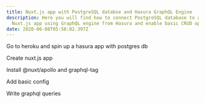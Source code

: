 ```yaml
---
title: Nuxt.js app with PostgreSQL databse and Hasura GraphQL Engine
description: Here you will find how to connect PostgreSQL database to a basic
  Nuxt.js app using GraphQL engine from Hasura and enable basic CRUD operations.
date: 2020-06-08T05:58:02.397Z
---
```

Go to heroku and spin up a hasura app with postgres db

Create nuxt.js app

Install @nuxt/apollo and graphql-tag

Add basic config

Write graphql queries


